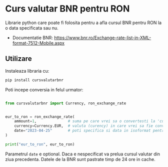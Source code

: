 # Curs valutar BNR pentru RON

Librarie python care poate fi folosita pentru a afla cursul BNR pentru RON la o data specificata sau nu.

- Documentatie BNR: https://www.bnr.ro/Exchange-rate-list-in-XML-format-7512-Mobile.aspx

## Utilizare

Instaleaza libraria cu:

```py
pip install cursvalutarbnr
```

Poti incepe conversia in felul urmator:

```py

from cursvalutarbnr import Currency, ron_exchange_rate


eur_to_ron = ron_exchange_rate(
    ammount=1,              # suma pe care vrei sa o convertesti la 'currency'
    currency=Currency.EUR,  # valuta (curency) in care vrei sa fie convertita suma specificata in 'ammount'
    date="2023-04-25"       # poti specifica si data in isoformat pentru care vrei sa fie convertita suma
)

print("eur_to_ron", eur_to_ron)

```

Parametrul `date` e optional. Daca e nespecificat va prelua cursul valutar din ziua precedenta.
Datele de la BNR sunt pastrate timp de 24 ore in cache.
